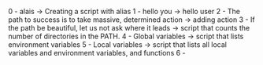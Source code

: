 0 - alais -> Creating a script with alias
1 - hello you -> hello user
2 - The path to success is to take massive, determined action ->  adding action
3 - If the path be beautiful, let us not ask where it leads -> script that counts the number of directories in the PATH.
4 - Global variables -> script that lists environment variables
5 -  Local variables -> script that lists all local variables and environment variables, and functions
6 -

